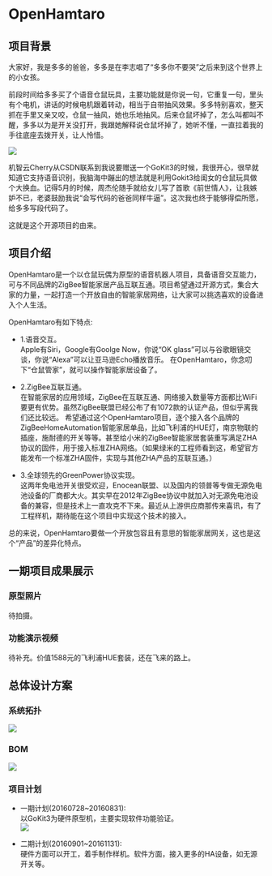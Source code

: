 # OpenHamtaro

## 项目背景
大家好，我是多多的爸爸，多多是在李志唱了“多多你不要哭”之后来到这个世界上的小女孩。

前段时间给多多买了个语音仓鼠玩具，主要功能就是你说一句，它重复一句，里头有个电机，讲话的时候电机跟着转动，相当于自带抽风效果。多多特别喜欢，整天抓在手里又亲又咬，仓鼠一抽风，她也乐地抽风。后来仓鼠坏掉了，怎么叫都叫不醒，多多以为是开关没打开，我跟她解释说仓鼠坏掉了，她听不懂，一直拉着我的手往底座去拨开关，让人怜惜。

![](http://7xkqvo.com1.z0.glb.clouddn.com/open_hamtaro.jpg)

机智云Cherry从CSDN联系到我说要赠送一个GoKit3的时候，我很开心，很早就知道它支持语音识别，我脑海中蹦出的想法就是利用Gokit3给闺女的仓鼠玩具做个大换血。记得5月的时候，周杰伦随手就给女儿写了首歌《前世情人》，让我嫉妒不已，老婆鼓励我说“会写代码的爸爸同样牛逼”。这次我也终于能够得偿所愿，给多多写段代码了。

这就是这个开源项目的由来。

## 项目介绍
OpenHamtaro是一个以仓鼠玩偶为原型的语音机器人项目，具备语音交互能力，可与不同品牌的ZigBee智能家居产品互联互通。项目希望通过开源方式，集合大家的力量，一起打造一个开放自由的智能家居网络，让大家可以挑选喜欢的设备进入个人生活。

OpenHamtaro有如下特点:  

- 1.语音交互。  
Apple有Siri，Google有Goolge Now，你说“OK glass”可以与谷歌眼镜交谈，你说“Alexa”可以让亚马逊Echo播放音乐。 在OpenHamtaro，你念叨下“仓鼠管家”，就可以操作智能家居设备了。

- 2.ZigBee互联互通。  
在智能家居的应用领域，ZigBee在互联互通、网络接入数量等方面都比WiFi要更有优势。虽然ZigBee联盟已经公布了有1072款的认证产品，但似乎离我们还比较远。
希望通过这个OpenHamtaro项目，逐个接入各个品牌的ZigBeeHomeAutomation智能家居单品，比如飞利浦的HUE灯，南京物联的插座，施耐德的开关等等。甚至给小米的ZigBee智能家居套装重写满足ZHA协议的固件，用于接入标准ZHA网络。（如果绿米的工程师看到这，希望官方能发布一个标准ZHA固件，实现与其他ZHA产品的互联互通。）

- 3.全球领先的GreenPower协议实现。  
这两年免电池开关很受欢迎，Enocean联盟、以及国内的领普等专做无源免电池设备的厂商都大火。其实早在2012年ZigBee协议中就加入对无源免电池设备的兼容，但是技术上一直攻克不下来。最近从上游供应商那传来喜讯，有了工程样机，期待能在这个项目中实现这个技术的接入。

总的来说，OpenHamtaro要做一个开放包容且有意思的智能家居网关，这也是这个“产品”的差异化特点。

## 一期项目成果展示  

### 原型照片  
待拍摄。  

### 功能演示视频  
待补充。价值1588元的飞利浦HUE套装，还在飞来的路上。  



## 总体设计方案  

### 系统拓扑  
![](http://7xkqvo.com1.z0.glb.clouddn.com/open_hamtaro_topo.png)  


### BOM  
![](http://7xkqvo.com1.z0.glb.clouddn.com/open_hamtaro_bom.png)  


### 项目计划  

- 一期计划(20160728~20160831):  
以GoKit3为硬件原型机，主要实现软件功能验证。  
![](http://7xkqvo.com1.z0.glb.clouddn.com/open_hamtaro_plan.png)  

- 二期计划(20160901~20161131):    
硬件方面可以开工，着手制作样机。软件方面，接入更多的HA设备，如无源开关等。  



